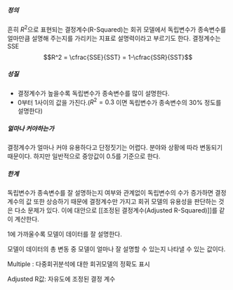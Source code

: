 ##### 정의
흔히 $R^2$으로 표현되는 결정계수(R-Squared)는 회귀 모델에서 독립변수가 종속변수를 얼마만큼 설명해 주는지를 가리키는 지표로 설명력이라고 부르기도 한다. 
결정계수는 SSE
$$R^2 = \cfrac{SSE}{SST} = 1-\cfrac{SSR}{SST}$$


##### 성질
* 결정계수가 높을수록 독립변수가 종속변수를 많이 설명한다. 
* 0부터 1사이의 값을 가진다.($R^2=0.3$ 이면 독립변수가 종속변수의 30% 정도를 설명한다)


##### 얼마나 커야하는가
결정계수가 얼마나 커야 유용하다고 단정짓기는 어렵다. 분야와 상황에 따라 변동되기 때문이다. 하지만 일반적으로 중앙값이 0.5를 기준으로 한다.


##### 한계
독립변수가 종속변수를 잘 설명하는지 여부와 관계없이 독립변수의 수가 증가하면 결정계수의 값 또한 상승하기 때문에 결정계수만 가지고 회귀 모델의 유용성을 판단하는 것은 다소 문제가 있다. 
이에 대안으로 [[조정된 결정계수(Adjusted R-Squared)]]를 같이 계산한다.

1에 가까울수록 모델이 데이터를 잘 설명한다. 



모델이 데이터의 총 변동 중 모델이 얼마나 잘 설명할 수 있는지 나타낼 수 있는 값이다. 

Multiple : 다중회귀분석에 대한 회귀모델의 정확도 표시

Adjusted R값: 자유도에 조정된 결정 계수

